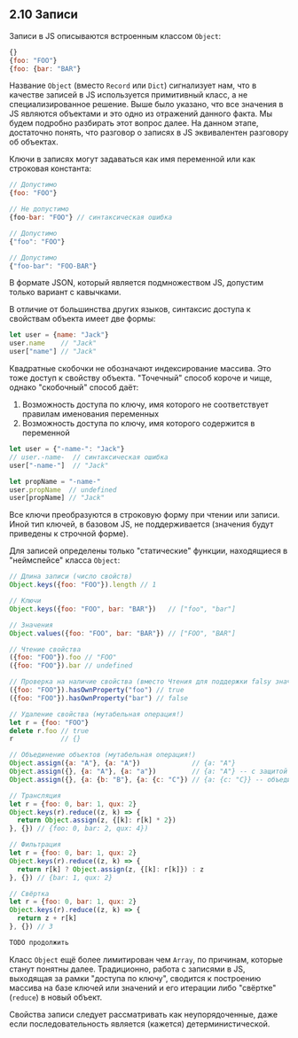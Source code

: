 ## 2.10 Записи

Записи в JS описываются встроенным классом `Object`:

```js
{}
{foo: "FOO"}
{foo: {bar: "BAR"}
```

Название `Object` (вместо `Record` или `Dict`) сигнализует нам, что в качестве записей в JS
используется примитивный класс, а не специализированное решение. Выше было указано, что все
значения в JS являются объектами и это одно из отражений данного факта. Мы будем подробно разбирать
этот вопрос далее. На данном этапе, достаточно понять, что разговор о записях в JS эквивалентен
разговору об объектах.

Ключи в записях могут задаваться как имя переменной или как строковая константа:

```js
// Допустимо
{foo: "FOO"}

// Не допустимо
{foo-bar: "FOO"} // синтаксическая ошибка

// Допустимо
{"foo": "FOO"}

// Допустимо
{"foo-bar": "FOO-BAR"}
```

В формате JSON, который является подмножеством JS, допустим только вариант с кавычками.

В отличие от большинства других языков, синтаксис доступа к свойствам объекта имеет две формы:

```js
let user = {name: "Jack"}
user.name    // "Jack"
user["name"] // "Jack"
```

Квадратные скобочки не обозначают индексирование массива. Это тоже доступ к свойству объекта.
"Точечный" способ короче и чище, однако "скобочный" способ даёт:

1. Возможность доступа по ключу, имя которого не соответствует правилам именования переменных
2. Возможность доступа по ключу, имя которого содержится в переменной

```js
let user = {"-name-": "Jack"}
// user.-name-  // синтаксическая ошибка
user["-name-"]  // "Jack"

let propName = "-name-"
user.propName  // undefined
user[propName] // "Jack"
```

Все ключи преобразуются в строковую форму при чтении или записи. Иной тип ключей, в базовом JS, не поддерживается
(значения будут приведены к строчной форме).

Для записей определены только "статические" функции, находящиеся в "неймспейсе" класса `Object`:

```js
// Длина записи (число свойств)
Object.keys({foo: "FOO"}).length // 1

// Ключи
Object.keys({foo: "FOO", bar: "BAR"})   // ["foo", "bar"]

// Значения
Object.values({foo: "FOO", bar: "BAR"}) // ["FOO", "BAR"]

// Чтение свойства
({foo: "FOO"}).foo // "FOO"
({foo: "FOO"}).bar // undefined

// Проверка на наличие свойства (вместо Чтения для поддержки falsy значений)
({foo: "FOO"}).hasOwnProperty("foo") // true
({foo: "FOO"}).hasOwnProperty("bar") // false

// Удаление свойства (мутабельная операция!)
let r = {foo: "FOO"}
delete r.foo // true
r            // {}

// Объединение объектов (мутабельная операция!)
Object.assign({a: "A"}, {a: "A"})             // {a: "A"}
Object.assign({}, {a: "A"}, {a: "a"})         // {a: "A"} -- с защитой оригинального объекта от мутации
Object.assign({}, {a: {b: "B"}, {a: {c: "C"}) // {a: {c: "C}} -- объединение работает по shallow принципу

// Трансляция
let r = {foo: 0, bar: 1, qux: 2}
Object.keys(r).reduce((z, k) => {
  return Object.assign(z, {[k]: r[k] * 2})
}, {}) // {foo: 0, bar: 2, qux: 4})

// Фильтрация
let r = {foo: 0, bar: 1, qux: 2}
Object.keys(r).reduce((z, k) => {
  return r[k] ? Object.assign(z, {[k]: r[k]}) : z
}, {}) // {bar: 1, qux: 2}

// Свёртка
let r = {foo: 0, bar: 1, qux: 2}
Object.keys(r).reduce((z, k) => {
  return z + r[k]
}, {}) // 3

TODO продолжить
```

Класс `Object` ещё более лимитирован чем `Array`, по причинам, которые станут понятны далее.
Традиционно, работа с записями в JS, выходящая за рамки "доступа по ключу",
сводится к построению массива на базе ключей или значений и его итерации либо "свёртке" (`reduce`) в новый объект.

Свойства записи следует рассматривать как неупорядоченные, даже если последовательность является (кажется) детерминистической.
